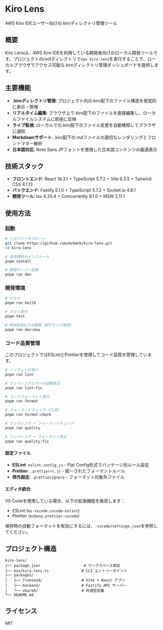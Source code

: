# Kiro Lens

AWS Kiro IDEユーザー向けの.kiroディレクトリ管理ツール

## 概要

Kiro Lensは、AWS Kiro IDEを利用している開発者向けのローカル開発ツールです。プロジェクトのrootディレクトリで`npx kiro-lens`を実行することで、ローカルブラウザでアクセス可能な.kiroディレクトリ管理ダッシュボードを提供します。

## 主要機能

- **.kiroディレクトリ管理**: プロジェクト内の.kiro配下のファイル構造を視覚的に表示・管理
- **リアルタイム編集**: ブラウザ上で.kiro配下のファイルを直接編集し、ローカルファイルシステムに即座に反映
- **ライブ監視**: ローカルでの.kiro配下のファイル変更を自動検知してブラウザに通知
- **Markdownサポート**: .kiro配下の.mdファイルの適切なレンダリングとフロントマター解析
- **日本語対応**: Noto Sans JPフォントを使用した日本語コンテンツの最適表示

## 技術スタック

- **フロントエンド**: React 18.3.1 + TypeScript 5.7.2 + Vite 6.3.5 + Tailwind CSS 4.1.13
- **バックエンド**: Fastify 5.1.0 + TypeScript 5.7.2 + Socket.io 4.8.1
- **開発ツール**: tsx 4.20.4 + Concurrently 9.1.0 + MSW 2.11.1

## 使用方法

### 起動

```bash
# リポジトリをクローン
git clone https://github.com/mzkmnk/kiro-lens.git
cd kiro-lens

# 依存関係のインストール
pnpm install

# 開発サーバー起動
pnpm run dev
```

### 開発環境

```bash
# ビルド
pnpm run build

# テスト実行
pnpm test

# MSW有効化での開発（APIモック使用）
pnpm run dev:msw
```

### コード品質管理

このプロジェクトではESLintとPrettierを使用してコード品質を管理しています。

```bash
# リンティング実行
pnpm run lint

# リンティングエラーの自動修正
pnpm run lint:fix

# コードフォーマット実行
pnpm run format

# フォーマットチェック（CI用）
pnpm run format:check

# リンティング + フォーマットチェック
pnpm run quality

# リンティング + フォーマット修正
pnpm run quality:fix
```

#### 設定ファイル

- **ESLint**: `eslint.config.js` - Flat Config形式でパッケージ別ルール設定
- **Prettier**: `.prettierrc.js` - 統一されたフォーマットルール
- **除外設定**: `.prettierignore` - フォーマット対象外ファイル

#### エディタ統合

VS Codeを使用している場合、以下の拡張機能を推奨します：

- ESLint (`ms-vscode.vscode-eslint`)
- Prettier (`esbenp.prettier-vscode`)

保存時の自動フォーマットを有効にするには、`.vscode/settings.json`を参照してください。

## プロジェクト構造

```
kiro-lens/
├── package.json                    # ワークスペース設定
├── bin/kiro-lens.ts               # CLI エントリーポイント
├── packages/
│   ├── frontend/                  # Vite + React アプリ
│   ├── backend/                   # Fastify API サーバー
│   └── shared/                    # 共通型定義
└── README.md
```

## ライセンス

MIT
